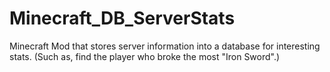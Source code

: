Minecraft_DB_ServerStats
========================

Minecraft Mod that stores server information into a database for interesting stats. (Such as, find the player who broke the most "Iron Sword".)

